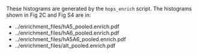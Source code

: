 These histograms are generated by the `hops_enrich` script.  The histograms
shown in Fig 2C and Fig S4 are in:

 + ../enrichment_files/hA5_pooled.enrich.pdf
 + ../enrichment_files/hA6_pooled.enrich.pdf
 + ../enrichment_files/hA5A6_pooled.enrich.pdf
 + ../enrichment_files/alt_pooled.enrich.pdf
